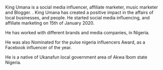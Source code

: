 King Umana is a social media influencer, affiliate marketer, music marketer and Blogger.
.
King Umana has created a positive impact in the affairs of local businesses, and people.
He started social media influencing, and affiliate marketing on 15th of January 2020.

He has worked with different brands and media companies, in Nigeria.

He was also Nominated for the pulse nigeria influencers Award, as a Facebook influencer of the year.

He is a native of Ukanafun local government area of Akwa Ibom state Nigeria.
